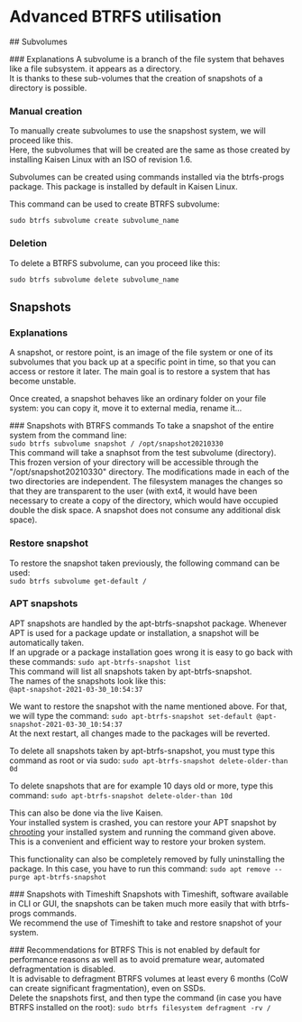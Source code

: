# Advanced BTRFS utilisation

## Subvolumes

### Explanations
A subvolume is a branch of the file system that behaves like a file subsystem. it appears as a directory.  
It is thanks to these sub-volumes that the creation of snapshots of a directory is possible.

### Manual creation
To manually create subvolumes to use the snapshost system, we will proceed like this.  
Here, the subvolumes that will be created are the same as those created by installing Kaisen Linux with an ISO of revision 1.6.  

Subvolumes can be created using commands installed via the btrfs-progs package. This package is installed by default in Kaisen Linux.  

This command can be used to create BTRFS subvolume:

```sudo btrfs subvolume create subvolume_name```

### Deletion

To delete a BTRFS subvolume, can you proceed like this:

```sudo btrfs subvolume delete subvolume_name```

## Snapshots

### Explanations
A snapshot, or restore point, is an image of the file system or one of its subvolumes that you back up at a specific point in time, so that you can access or restore it later. The main goal is to restore a system that has become unstable.

Once created, a snapshot behaves like an ordinary folder on your file system: you can copy it, move it to external media, rename it...

### Snapshots with BTRFS commands
To take a snapshot of the entire system from the command line:  
```sudo btrfs subvolume snapshot / /opt/snapshot20210330```  
This command will take a snaphsot from the test subvolume (directory). This frozen version of your directory will be accessible through the "/opt/snapshot20210330" directory. The modifications made in each of the two directories are independent. The filesystem manages the changes so that they are transparent to the user (with ext4, it would have been necessary to create a copy of the directory, which would have occupied double the disk space. A snapshot does not consume any additional disk space).  

### Restore snapshot
To restore the snapshot taken previously, the following command can be used:  
```sudo btrfs subvolume get-default /```  

### APT snapshots
APT snapshots are handled by the apt-btrfs-snapshot package. Whenever APT is used for a package update or installation, a snapshot will be automatically taken.  
If an upgrade or a package installation goes wrong it is easy to go back with these commands:
```sudo apt-btrfs-snapshot list```  
This command will list all snapshots taken by apt-btrfs-snapshot.  
The names of the snapshots look like this:  
```@apt-snapshot-2021-03-30_10:54:37```

We want to restore the snapshot with the name mentioned above. For that, we will type the command:
```sudo apt-btrfs-snapshot set-default @apt-snapshot-2021-03-30_10:54:37```  
At the next restart, all changes made to the packages will be reverted.

To delete all snapshots taken by apt-btrfs-snapshot, you must type this command as root or via sudo:
```sudo apt-btrfs-snapshot delete-older-than 0d```

To delete snapshots that are for example 10 days old or more, type this command:
```sudo apt-btrfs-snapshot delete-older-than 10d```

This can also be done via the live Kaisen.  
Your installed system is crashed, you can restore your APT snapshot by [chrooting](create-chroot.html) your installed system and running the command given above.
This is a convenient and efficient way to restore your broken system.  

This functionality can also be completely removed by fully uninstalling the package. In this case, you have to run this command:
```sudo apt remove --purge apt-btrfs-snapshot```

### Snapshots with Timeshift
Snapshots with Timeshift, software available in CLI or GUI, the snapshots can be taken much more easily that with btrfs-progs commands.  
We recommend the use of Timeshift to take and restore snapshot of your system.

### Recommendations for BTRFS
This is not enabled by default for performance reasons as well as to avoid premature wear, automated defragmentation is disabled.  
It is advisable to defragment BTRFS volumes at least every 6 months (CoW can create significant fragmentation), even on SSDs.  
Delete the snapshots first, and then type the command (in case you have BTRFS installed on the root):
```sudo btrfs filesystem defragment -rv /```